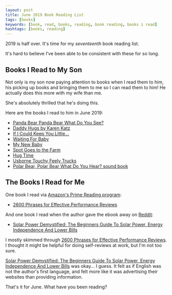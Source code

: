 ```yaml
---
layout: post
title: June 2019 Book Reading List
tags: [books]
keywords: [book, read, books, reading, book reading, books i read]
hashtags: [books, reading]
---
```


2019 is half over. It's time for my *seventeenth* book reading list.

It's hard to believe I've been able to be consistent with these for so long.

## Books I Read to My Son

Not only is my son now paying attention to books when I read them to him, his picking up books and bringing them to me so I can read them to him! He actually does this more with my wife than me.

She's absolutely thrilled that he's doing this.

Here are the books I read to him in June 2019:

* [Panda Bear Panda Bear What Do You See?](https://affiliates.abebooks.com/c/2462910/77416/2029?u=https://www.abebooks.com/products/isbn/9780805017588)
* [Daddy Hugs by Karen Katz](https://affiliates.abebooks.com/c/2462910/77416/2029?u=https://www.abebooks.com/products/isbn/9780689877711/30247021904)
* [If I Could Keep You Little...](https://affiliates.abebooks.com/c/2462910/77416/2029?u=https://www.abebooks.com/products/isbn/9781934082928/30165979473)
* [Waiting For Baby](https://affiliates.abebooks.com/c/2462910/77416/2029?u=https://www.abebooks.com/products/isbn/9780805059298/30252793594)
* [My New Baby](https://affiliates.abebooks.com/c/2462910/77416/2029?u=https://www.abebooks.com/products/isbn/9781846432767/30314880373)
* [Spot Goes to the Farm](https://affiliates.abebooks.com/c/2462910/77416/2029?u=https://www.abebooks.com/products/isbn/9780399214349/30349427765)
* [Hug Time](https://affiliates.abebooks.com/c/2462910/77416/2029?u=https://www.abebooks.com/products/isbn/9780316114943/30302777877)
* [Usborne Touchy Feely Trucks](https://affiliates.abebooks.com/c/2462910/77416/2029?u=https://www.abebooks.com/products/isbn/9780746051832/22476395840)
* [Polar Bear, Polar Bear What Do You Hear? sound book](https://affiliates.abebooks.com/c/2462910/77416/2029?u=https://www.abebooks.com/products/isbn/9780312513467/22848160359)

## The Books I Read for Me

One book I read via [Amazon's Prime Reading program](https://www.amazon.com/kindle-dbs/hz/bookshelf/prime/?tag=hendrixjoseph-20):

* [2600 Phrases for Effective Performance Reviews](https://www.amazon.com/gp/product/B004I8WHMY/?tag=hendrixjoseph-20)

And one book I read when the author gave the ebook away on [Reddit](https://old.reddit.com/r/FreeEBOOKS+KindleFreebies/):

* [Solar Power Demystified: The Beginners Guide To Solar Power, Energy Independence And Lower Bills](https://www.amazon.com/gp/product/B07QNC25CP/?tag=hendrixjoseph-20)

I mostly skimmed through [2600 Phrases for Effective Performance Reviews](https://www.amazon.com/gp/product/B004I8WHMY/?tag=hendrixjoseph-20). I thought it might be helpful for doing self-reviews at work, but I'm not too sure.

[Solar Power Demystified: The Beginners Guide To Solar Power, Energy Independence And Lower Bills](https://www.amazon.com/gp/product/B07QNC25CP/?tag=hendrixjoseph-20) was okay... I guess. It felt as if English was not the author's first language, and felt more like it was advertising their websites than providing information.

That's it for June. What have you been reading?
